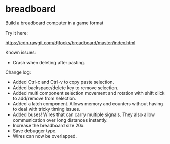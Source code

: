 # breadboard
Build a breadboard computer in a game format

Try it here:

https://cdn.rawgit.com/djfooks/breadboard/master/index.html

Known issues:
- Crash when deleting after pasting.

Change log:

- Added Ctrl-c and Ctrl-v to copy paste selection.
- Added backspace/delete key to remove selection.
- Added multi component selection movement and rotation with shift click to add/remove from selection.
- Added a latch component. Allows memory and counters without having to deal with tricky timing issues.
- Added buses! Wires that can carry multiple signals. They also allow communication over long distances instantly.
- Increase the breadboard size 20x.
- Save debugger type.
- Wires can now be overlapped.
